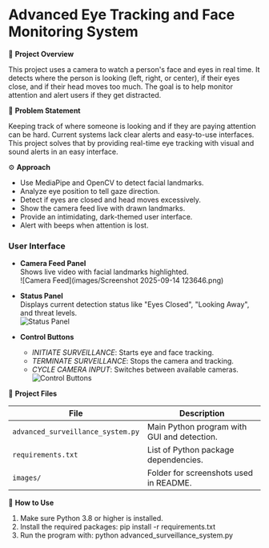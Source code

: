 # Advanced Eye Tracking and Face Monitoring System

📌 **Project Overview**

This project uses a camera to watch a person's face and eyes in real time. It detects where the person is looking (left, right, or center), if their eyes close, and if their head moves too much. The goal is to help monitor attention and alert users if they get distracted.

📝 **Problem Statement**

Keeping track of where someone is looking and if they are paying attention can be hard. Current systems lack clear alerts and easy-to-use interfaces. This project solves that by providing real-time eye tracking with visual and sound alerts in an easy interface.

⚙️ **Approach**

- Use MediaPipe and OpenCV to detect facial landmarks.
- Analyze eye position to tell gaze direction.
- Detect if eyes are closed and head moves excessively.
- Show the camera feed live with drawn landmarks.
- Provide an intimidating, dark-themed user interface.
- Alert with beeps when attention is lost.

### User Interface

- **Camera Feed Panel**  
  Shows live video with facial landmarks highlighted.  
  ![Camera Feed](images/Screenshot 2025-09-14 123646.png)

- **Status Panel**  
  Displays current detection status like "Eyes Closed", "Looking Away", and threat levels.  
  ![Status Panel](images/ui_status_panel.png)

- **Control Buttons**  
  - *INITIATE SURVEILLANCE*: Starts eye and face tracking.  
  - *TERMINATE SURVEILLANCE*: Stops the camera and tracking.  
  - *CYCLE CAMERA INPUT*: Switches between available cameras.  
  ![Control Buttons](images/ui_controls.png)

📂 **Project Files**

| File                             | Description                                  |
|----------------------------------|----------------------------------------------|
| `advanced_surveillance_system.py`| Main Python program with GUI and detection.  |
| `requirements.txt`               | List of Python package dependencies.         |
| `images/`                        | Folder for screenshots used in README.       |

🚀 **How to Use**

1. Make sure Python 3.8 or higher is installed.
2. Install the required packages: pip install -r requirements.txt
3. Run the program with: python advanced_surveillance_system.py

